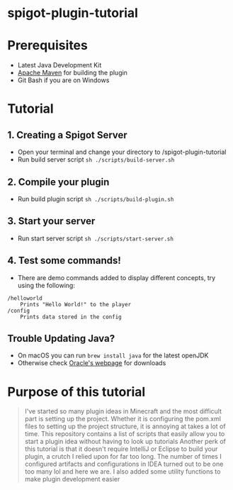 # spigot-plugin-tutorial

# Prerequisites
- Latest Java Development Kit
- [Apache Maven](https://maven.apache.org/download.cgi) for building the plugin
- Git Bash if you are on Windows

# Tutorial
## 1. Creating a Spigot Server
- Open your terminal and change your directory to /spigot-plugin-tutorial
- Run build server script `sh ./scripts/build-server.sh`

## 2. Compile your plugin
- Run build plugin script `sh ./scripts/build-plugin.sh`

## 3. Start your server
- Run start server script `sh ./scripts/start-server.sh`

## 4. Test some commands!
- There are demo commands added to display different concepts, try using the following:
```
/helloworld
    Prints "Hello World!" to the player
/config
    Prints data stored in the config
```

## Trouble Updating Java?
- On macOS you can run `brew install java` for the latest openJDK
- Otherwise check [Oracle's webpage](https://www.oracle.com/java/technologies/downloads/) for downloads

# Purpose of this tutorial
> I've started so many plugin ideas in Minecraft and the most difficult part is setting up the project.
> Whether it is configuring the pom.xml files to setting up the project structure, it is annoying at takes a lot of time.
> This repository contains a list of scripts that easily allow you to start a plugin idea without having to look up tutorials
> Another perk of this tutorial is that it doesn't require IntelliJ or Eclipse to build your plugin, a crutch I relied upon for far too long.
> The number of times I configured artifacts and configurations in IDEA turned out to be one too many lol and here we are.
> I also added some utility functions to make plugin development easier
